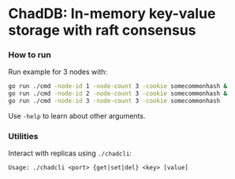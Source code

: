 # ChadDB: In-memory key-value storage with raft consensus

### How to run

Run example for 3 nodes with:

```bash
go run ./cmd -node-id 1 -node-count 3 -cookie somecommonhash &
go run ./cmd -node-id 2 -node-count 3 -cookie somecommonhash &
go run ./cmd -node-id 3 -node-count 3 -cookie somecommonhash
```

Use `-help` to learn about other arguments.

### Utilities

Interact with replicas using `./chadcli`:

```
Usage: ./chadcli <port> {get|set|del} <key> [value]
```

